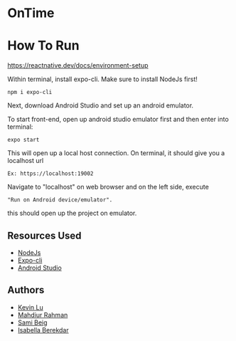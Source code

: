 # OnTime

# How To Run


https://reactnative.dev/docs/environment-setup


Within terminal, install expo-cli. Make sure to install NodeJs first!

```
npm i expo-cli
```

Next, download Android Studio and set up an android emulator.

To start front-end, open up android studio emulator first and then enter into terminal: 

```
expo start
```

This will open up a local host connection. On terminal, it should give you a localhost url

```
Ex: https://localhost:19002
```

Navigate to "localhost" on web browser and on the left side, execute 


```
"Run on Android device/emulator". 
```
this should open up the project on emulator.

## Resources Used
* [NodeJs](https://nodejs.org/en/download/)
* [Expo-cli](https://www.npmjs.com/package/expo-cli)
* [Android Studio](https://developer.android.com/studio/index.html)

## Authors
* [Kevin Lu](https://github.com/KevinLu19)
* [Mahdiur Rahman](https://github.com/MahdiurRahman)
* [Sami Beig](https://github.com/SamiBeig)
* [Isabella Berekdar](https://github.com/isabellaberekdar) 

